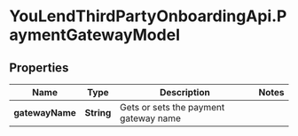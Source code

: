 # YouLendThirdPartyOnboardingApi.PaymentGatewayModel

## Properties

Name | Type | Description | Notes
------------ | ------------- | ------------- | -------------
**gatewayName** | **String** | Gets or sets the payment gateway name | 


